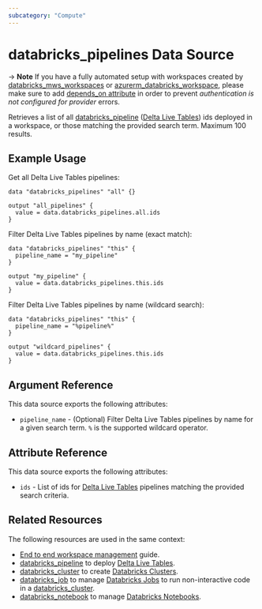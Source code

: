 ```yaml
---
subcategory: "Compute"
---
```

# databricks_pipelines Data Source

-> **Note** If you have a fully automated setup with workspaces created by [databricks_mws_workspaces](../resources/mws_workspaces.md) or [azurerm_databricks_workspace](https://registry.terraform.io/providers/hashicorp/azurerm/latest/docs/resources/databricks_workspace), please make sure to add [depends_on attribute](https://registry.terraform.io/providers/databricks/databricks/latest/docs/guides/troubleshooting#data-resources-and-authentication-is-not-configured-errors) in order to prevent _authentication is not configured for provider_ errors.

Retrieves a list of all [databricks_pipeline](../resources/pipeline.md) ([Delta Live Tables](https://docs.databricks.com/data-engineering/delta-live-tables/index.html)) ids deployed in a workspace, or those matching the provided search term. Maximum 100 results. 

## Example Usage

Get all Delta Live Tables pipelines:

```hcl
data "databricks_pipelines" "all" {}

output "all_pipelines" {
  value = data.databricks_pipelines.all.ids
}
```

Filter Delta Live Tables pipelines by name (exact match):

```hcl
data "databricks_pipelines" "this" {
  pipeline_name = "my_pipeline"
}

output "my_pipeline" {
  value = data.databricks_pipelines.this.ids
}
```

Filter Delta Live Tables pipelines by name (wildcard search):

```hcl
data "databricks_pipelines" "this" {
  pipeline_name = "%pipeline%"
}

output "wildcard_pipelines" {
  value = data.databricks_pipelines.this.ids
}
```

## Argument Reference

This data source exports the following attributes:

* `pipeline_name` - (Optional) Filter Delta Live Tables pipelines by name for a given search term. `%` is the supported wildcard operator.
  

## Attribute Reference

This data source exports the following attributes:

* `ids` - List of ids for [Delta Live Tables](https://docs.databricks.com/data-engineering/delta-live-tables/index.html) pipelines matching the provided search criteria.

## Related Resources

The following resources are used in the same context:

* [End to end workspace management](../guides/workspace-management.md) guide.
* [databricks_pipeline](../resources/pipeline.md) to deploy [Delta Live Tables](https://docs.databricks.com/data-engineering/delta-live-tables/index.html).
* [databricks_cluster](cluster.md) to create [Databricks Clusters](https://docs.databricks.com/clusters/index.html).
* [databricks_job](job.md) to manage [Databricks Jobs](https://docs.databricks.com/jobs.html) to run non-interactive code in a [databricks_cluster](cluster.md).
* [databricks_notebook](notebook.md) to manage [Databricks Notebooks](https://docs.databricks.com/notebooks/index.html).
